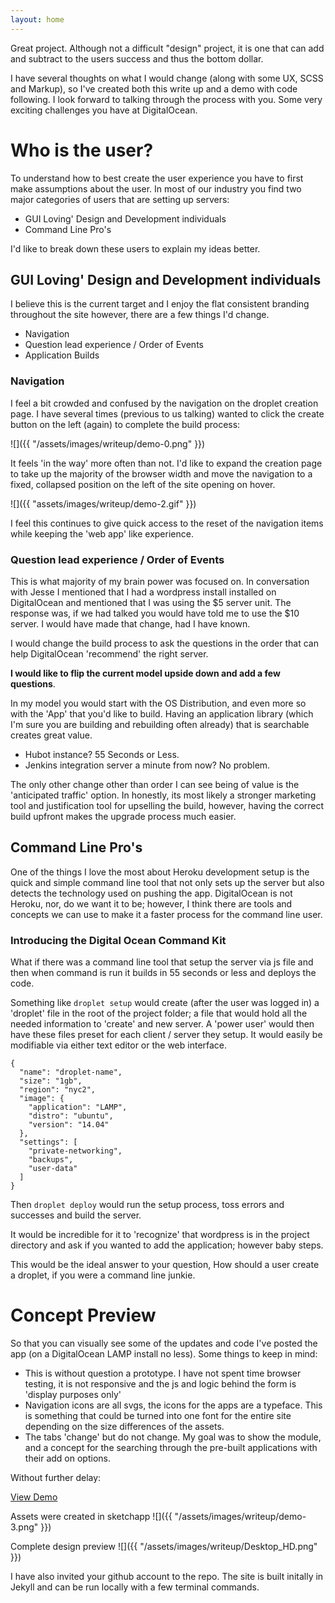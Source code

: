 ```yaml
---
layout: home
---
```


Great project. Although not a difficult "design" project, it is one that can add and subtract to the users success and thus the bottom dollar.

I have several thoughts on what I would change (along with some UX, SCSS and Markup), so I've created both this write up and a demo with code following. I look forward to talking through the process with you. Some very exciting challenges you have at DigitalOcean.


# Who is the user?

To understand how to best create the user experience you have to first make assumptions about the user. In most of our industry you find two major categories of users that are setting up servers:

- GUI Loving' Design and Development individuals
- Command Line Pro's

I'd like to break down these users to explain my ideas better.

## GUI Loving' Design and Development individuals

I believe this is the current target and I enjoy the flat consistent branding throughout the site however, there are a few things I'd change.

- Navigation
- Question lead experience / Order of Events
- Application Builds

### Navigation

I feel a bit crowded and confused by the navigation on the droplet creation page. I have several times (previous to us talking) wanted to click the create button on the left (again) to complete the build process:

![]({{ "/assets/images/writeup/demo-0.png" }})

It feels 'in the way' more often than not. I'd like to expand the creation page to take up the majority of the browser width and move the navigation to a fixed, collapsed position on the left of the site opening on hover.

![]({{ "assets/images/writeup/demo-2.gif" }})

I feel this continues to give quick access to the reset of the navigation items while keeping the 'web app' like experience.

### Question lead experience / Order of Events

This is what majority of my brain power was focused on. In conversation with Jesse I mentioned that I had a wordpress install installed on DigitalOcean and mentioned that I was using the $5 server unit. The response was, if we had talked you would have told me to use the $10 server. I would have made that change, had I have known.

I would change the build process to ask the questions in the order that can help DigitalOcean 'recommend' the right server.

**I would like to flip the current model upside down and add a few questions**.

In my model you would start with the OS Distribution, and even more so with the 'App' that you'd like to build. Having an application library (which I'm sure you are building and rebuilding often already) that is searchable creates great value.

- Hubot instance? 55 Seconds or Less.
- Jenkins integration server a minute from now? No problem.

The only other change other than order I can see being of value is the 'anticipated traffic' option. In honestly, its most likely a stronger marketing tool and justification tool for upselling the build, however, having the correct build upfront makes the upgrade process much easier.

## Command Line Pro's

One of the things I love the most about Heroku development setup is the quick and simple command line tool that not only sets up the server but also detects the technology used on pushing the app. DigitalOcean is not Heroku, nor, do we want it to be; however, I think there are tools and concepts we can use to make it a faster process for the command line user.

### Introducing the Digital Ocean Command Kit

What if there was a command line tool that setup the server via js file and then when command is run it builds in 55 seconds or less and deploys the code.

Something like `droplet setup` would create (after the user was logged in) a 'droplet' file in the root of the project folder; a file that would hold all the needed information to 'create' and new server. A 'power user' would then have these files preset for each client / server they setup. It would easily be modifiable via either text editor or the web interface.

<pre><code>{
  "name": "droplet-name",
  "size": "1gb",
  "region": "nyc2",
  "image": {
    "application": "LAMP",
    "distro": "ubuntu",
    "version": "14.04"
  },
  "settings": [
    "private-networking",
    "backups",
    "user-data"
  ]
}
</code></pre>

Then `droplet deploy` would run the setup process, toss errors and successes and build the server.

It would be incredible for it to 'recognize' that wordpress is in the project directory and ask if you wanted to add the application; however baby steps.

This would be the ideal answer to your question, How should a user create a droplet, if you were a command line junkie.


# Concept Preview

So that you can visually see some of the updates and code I've posted the app (on a DigitalOcean LAMP install no less). Some things to keep in mind:

- This is without question a prototype. I have not spent time browser testing, it is not responsive and the js and logic behind the form is 'display purposes only'
- Navigation icons are all svgs, the icons for the apps are a typeface. This is something that could be turned into one font for the entire site depending on the size differences of the assets.
- The tabs 'change' but do not change. My goal was to show the module, and a concept for the searching through the pre-built applications with their add on options.

Without further delay:

<a href="demo.html" class="button">View Demo</a>

Assets were created in sketchapp
![]({{ "/assets/images/writeup/demo-3.png" }})

Complete design preview
![]({{ "/assets/images/writeup/Desktop_HD.png" }})

I have also invited your github account to the repo. The site is built initally in Jekyll and can be run locally with a few terminal commands.
